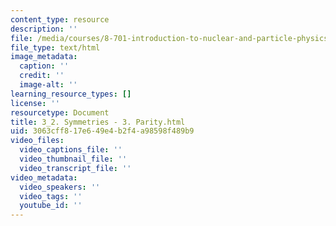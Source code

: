 ```yaml
---
content_type: resource
description: ''
file: /media/courses/8-701-introduction-to-nuclear-and-particle-physics-fall-2020/3_2-symmetries-3-parity.html
file_type: text/html
image_metadata:
  caption: ''
  credit: ''
  image-alt: ''
learning_resource_types: []
license: ''
resourcetype: Document
title: 3_2. Symmetries - 3. Parity.html
uid: 3063cff8-17e6-49e4-b2f4-a98598f489b9
video_files:
  video_captions_file: ''
  video_thumbnail_file: ''
  video_transcript_file: ''
video_metadata:
  video_speakers: ''
  video_tags: ''
  youtube_id: ''
---
```

